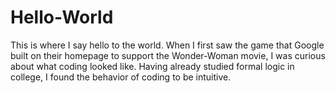 # Hello-World
This is where I say hello to the world.
When I first saw the game that Google built on their homepage to support the Wonder-Woman movie, I was curious about what coding looked like. Having already studied formal logic in college, I found the behavior of coding to be intuitive.
